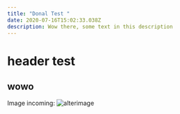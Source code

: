 ```yaml
---
title: "Donal Test "
date: 2020-07-16T15:02:33.038Z
description: Wow there, some text in this description
---
```



# header test

## wowo

Image incoming:
![alterimage](/img/all-products-hero-bg.png "Some spacey stuff")